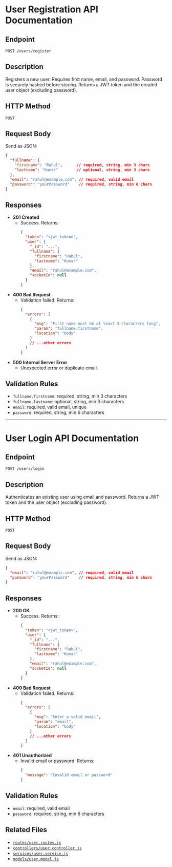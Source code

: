 # User Registration API Documentation

## Endpoint

`POST /users/register`

## Description

Registers a new user. Requires first name, email, and password. Password is securely hashed before storing. Returns a JWT token and the created user object (excluding password).

## HTTP Method
    POST
    
## Request Body

Send as JSON:

```json
{
  "fullname": {
    "firstname": "Rahul",      // required, string, min 3 chars
    "lastname": "Kumar"        // optional, string, min 3 chars
  },
  "email": "rahul@example.com", // required, valid email
  "password": "yourPassword"    // required, string, min 6 chars
}
```

## Responses

- **201 Created**
  - Success. Returns:
    ```json
    {
      "token": "<jwt_token>",
      "user": {
        "_id": "...",
        "fullname": {
          "firstname": "Rahul",
          "lastname": "Kumar"
        },
        "email": "rahul@example.com",
        "socketId": null
      }
    }
    ```
- **400 Bad Request**
  - Validation failed. Returns:
    ```json
    {
      "errors": [
        {
          "msg": "First name must be at least 3 characters long",
          "param": "fullname.firstname",
          "location": "body"
        }
        // ...other errors
      ]
    }
    ```
- **500 Internal Server Error**
  - Unexpected error or duplicate email.

## Validation Rules

- `fullname.firstname`: required, string, min 3 characters
- `fullname.lastname`: optional, string, min 3 characters
- `email`: required, valid email, unique
- `password`: required, string, min 6 characters

---

# User Login API Documentation

## Endpoint

`POST /users/login`

## Description

Authenticates an existing user using email and password. Returns a JWT token and the user object (excluding password).

## HTTP Method
    POST

## Request Body

Send as JSON:

```json
{
  "email": "rahul@example.com", // required, valid email
  "password": "yourPassword"    // required, string, min 6 chars
}
```

## Responses

- **200 OK**
  - Success. Returns:
    ```json
    {
      "token": "<jwt_token>",
      "user": {
        "_id": "...",
        "fullname": {
          "firstname": "Rahul",
          "lastname": "Kumar"
        },
        "email": "rahul@example.com",
        "socketId": null
      }
    }
    ```
- **400 Bad Request**
  - Validation failed. Returns:
    ```json
    {
      "errors": [
        {
          "msg": "Enter a valid email",
          "param": "email",
          "location": "body"
        }
        // ...other errors
      ]
    }
    ```
- **401 Unauthorized**
  - Invalid email or password. Returns:
    ```json
    {
      "message": "Invalid email or password"
    }
    ```

## Validation Rules

- `email`: required, valid email
- `password`: required, string, min 6 characters

## Related Files

- [`routes/user.routes.js`](./routes/user.routes.js)
- [`controllers/user.controller.js`](./controllers/user.controller.js)
- [`services/user.service.js`](./services/user.service.js)
- [`models/user.model.js`](./models/user.model.js)